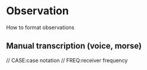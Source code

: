 # Observation
How to format observations 

## Manual transcription (voice, morse)
// CASE:case notation
// FREQ:receiver frequency
